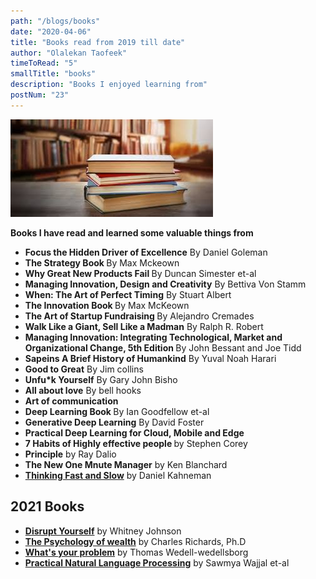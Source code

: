 ```yaml
---
path: "/blogs/books"
date: "2020-04-06"
title: "Books read from 2019 till date"
author: "Olalekan Taofeek"
timeToRead: "5"
smallTitle: "books"
description: "Books I enjoyed learning from"
postNum: "23"
---
```


<img src="./cover_23.jpg"/>
<br/>

**Books I have read and learned some valuable things from**

- <strong>Focus the Hidden Driver of Excellence</strong> By Daniel Goleman
- <strong>The Strategy Book </strong> By Max Mckeown
- <strong> Why Great New Products Fail </strong> By Duncan Simester et-al
- <strong> Managing Innovation, Design and Creativity</strong> By Bettiva Von Stamm
- <strong>When: The Art of Perfect Timing</strong> By Stuart Albert
- <strong>The Innovation Book </strong> By Max McKeown
- <strong> The Art of Startup Fundraising </strong> By Alejandro Cremades
- <strong>Walk Like a Giant, Sell Like a Madman</strong> By Ralph R. Robert
- <strong>Managing Innovation: Integrating Technological, Market and Organizational Change, 5th Edition </strong> By John Bessant and Joe Tidd
- <strong>Sapeins A Brief History of Humankind</strong> By Yuval Noah Harari
- <strong> Good to Great</strong> By Jim collins
- <strong> Unfu\*k Yourself</strong> By Gary John Bisho
- <strong> All about love</strong> By bell hooks
- <strong>Art of communication</strong>
- <strong>Deep Learning Book </strong> By Ian Goodfellow et-al
- <strong>Generative Deep Learning</strong> By David Foster
- <strong> Practical Deep Learning for Cloud, Mobile and Edge</strong>
- <strong>7 Habits of Highly effective people </strong> by Stephen Corey
- <strong>Principle</strong> by Ray Dalio
- <strong>The New One Mnute Manager</strong> by Ken Blanchard
- <a href=""><strong>Thinking Fast and Slow</a></strong> by Daniel Kahneman
  <strong></strong>

## 2021 Books

- <a href="https://www.linkedin.com/posts/olalekan-taofeek_books-book-activity-6752924026739445761-Nc2J/"><strong>Disrupt Yourself</a></strong> by Whitney Johnson
  <strong></strong>
- <a href="https://www.linkedin.com/posts/olalekan-taofeek_personaldevelopment-wealthcreation-motivation-activity-6760864788500279296-rMX1/"><strong>The Psychology of wealth</a></strong> by Charles Richards, Ph.D
  <strong></strong>
- <a href="https://www.linkedin.com/posts/olalekan-taofeek_creativity-problemsolving-innovation-activity-6758705576739430400-iJ3l/"><strong>What's your problem</a></strong> by Thomas Wedell-wedellsborg
- <a href="https://www.linkedin.com/posts/olalekan-taofeek_artificialintelligence-naturallanguageprocessing-activity-6754495021443022848-Bb6s"><strong>Practical Natural Language Processing</a></strong> by Sawmya Wajjal et-al
